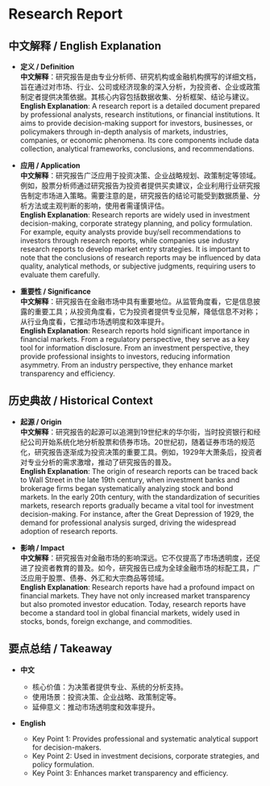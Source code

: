 # Research Report

## 中文解释 / English Explanation

* **定义 / Definition**  
  **中文解释**：研究报告是由专业分析师、研究机构或金融机构撰写的详细文档，旨在通过对市场、行业、公司或经济现象的深入分析，为投资者、企业或政策制定者提供决策依据。其核心内容包括数据收集、分析框架、结论与建议。  
  **English Explanation**: A research report is a detailed document prepared by professional analysts, research institutions, or financial institutions. It aims to provide decision-making support for investors, businesses, or policymakers through in-depth analysis of markets, industries, companies, or economic phenomena. Its core components include data collection, analytical frameworks, conclusions, and recommendations.

* **应用 / Application**  
  **中文解释**：研究报告广泛应用于投资决策、企业战略规划、政策制定等领域。例如，股票分析师通过研究报告为投资者提供买卖建议，企业利用行业研究报告制定市场进入策略。需要注意的是，研究报告的结论可能受到数据质量、分析方法或主观判断的影响，使用者需谨慎评估。  
  **English Explanation**: Research reports are widely used in investment decision-making, corporate strategy planning, and policy formulation. For example, equity analysts provide buy/sell recommendations to investors through research reports, while companies use industry research reports to develop market entry strategies. It is important to note that the conclusions of research reports may be influenced by data quality, analytical methods, or subjective judgments, requiring users to evaluate them carefully.

* **重要性 / Significance**  
  **中文解释**：研究报告在金融市场中具有重要地位。从监管角度看，它是信息披露的重要工具；从投资角度看，它为投资者提供专业见解，降低信息不对称；从行业角度看，它推动市场透明度和效率提升。  
  **English Explanation**: Research reports hold significant importance in financial markets. From a regulatory perspective, they serve as a key tool for information disclosure. From an investment perspective, they provide professional insights to investors, reducing information asymmetry. From an industry perspective, they enhance market transparency and efficiency.

## 历史典故 / Historical Context

* **起源 / Origin**  
  **中文解释**：研究报告的起源可以追溯到19世纪末的华尔街，当时投资银行和经纪公司开始系统化地分析股票和债券市场。20世纪初，随着证券市场的规范化，研究报告逐渐成为投资决策的重要工具。例如，1929年大萧条后，投资者对专业分析的需求激增，推动了研究报告的普及。  
  **English Explanation**: The origin of research reports can be traced back to Wall Street in the late 19th century, when investment banks and brokerage firms began systematically analyzing stock and bond markets. In the early 20th century, with the standardization of securities markets, research reports gradually became a vital tool for investment decision-making. For instance, after the Great Depression of 1929, the demand for professional analysis surged, driving the widespread adoption of research reports.

* **影响 / Impact**  
  **中文解释**：研究报告对金融市场的影响深远。它不仅提高了市场透明度，还促进了投资者教育的普及。如今，研究报告已成为全球金融市场的标配工具，广泛应用于股票、债券、外汇和大宗商品等领域。  
  **English Explanation**: Research reports have had a profound impact on financial markets. They have not only increased market transparency but also promoted investor education. Today, research reports have become a standard tool in global financial markets, widely used in stocks, bonds, foreign exchange, and commodities.

## 要点总结 / Takeaway

* **中文**  
  - 核心价值：为决策者提供专业、系统的分析支持。  
  - 使用场景：投资决策、企业战略、政策制定等。  
  - 延伸意义：推动市场透明度和效率提升。  

* **English**  
  - Key Point 1: Provides professional and systematic analytical support for decision-makers.  
  - Key Point 2: Used in investment decisions, corporate strategies, and policy formulation.  
  - Key Point 3: Enhances market transparency and efficiency.